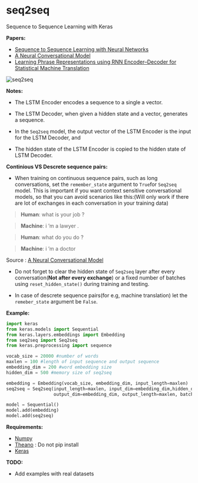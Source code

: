 # seq2seq
Sequence to Sequence Learning with Keras

**Papers:**

* [Sequence to Sequence Learning with Neural Networks](http://papers.nips.cc/paper/5346-sequence-to-sequence-learning-with-neural-networks.pdf)
* [A Neural Conversational Model](http://arxiv.org/pdf/1506.05869v1.pdf)
* [Learning Phrase Representations using RNN Encoder–Decoder for Statistical Machine Translation](http://arxiv.org/pdf/1406.1078.pdf)


![seq2seq](http://i64.tinypic.com/30136te.png)


**Notes:**

* The LSTM Encoder encodes a sequence to a single a vector.
* The LSTM Decoder, when given a hidden state and a vector, generates a sequence.

* In the `Seq2seq` model, the output vector of the LSTM Encoder is the input for the  LSTM Decoder, and
* The hidden state of the LSTM Encoder is copied to the hidden state of LSTM Decoder.

**Continious VS Descrete sequence pairs:**

* When training on continuous sequence pairs, such as long conversations, set the `remember_state` argument to `True`for `Seq2seq` model. This is important if you want context sensitive conversational models, so that you can avoid scenarios like this:(Will only work if there are lot of exchanges in each conversation in your training data)

> **Human**: what is your job ?

> **Machine**: i ’m a lawyer .

> **Human**: what do you do ?

> **Machine**: i ’m a doctor

Source : [A Neural Conversational Model](http://arxiv.org/pdf/1506.05869v1.pdf)

* Do not forget to clear the hidden state of `Seq2seq` layer after every conversation(**Not after every exchange**) or a fixed number of batches using `reset_hidden_state()` during training and testing.

* In case of descrete sequence pairs(for e.g, machine translation) let the `remeber_state` argument be `False`.


**Example:**

```python
import keras
from keras.models import Sequential
from keras.layers.embeddings import Embedding
from seq2seq import Seq2seq
from keras.preprocessing import sequence

vocab_size = 20000 #number of words
maxlen = 100 #length of input sequence and output sequence
embedding_dim = 200 #word embedding size
hidden_dim = 500 #memory size of seq2seq

embedding = Embedding(vocab_size, embedding_dim, input_length=maxlen)
seq2seq = Seq2seq(input_length=maxlen, input_dim=embedding_dim,hidden_dim=hidden_dim,
                  output_dim=embedding_dim, output_length=maxlen, batch_size=10, depth=4)

model = Sequential()
model.add(embedding)
model.add(seq2seq)
```

**Requirements:**

* [Numpy](http://www.numpy.org/)
* [Theano](https://github.com/Theano/Theano) : Do not pip install
* [Keras](keras.io)


**TODO:**

* Add examples with real datasets
